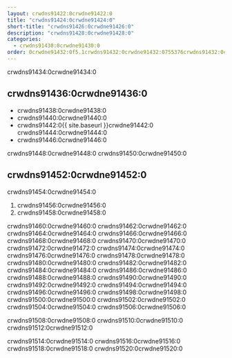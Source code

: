 ```yaml
---
layout: crwdns91422:0crwdne91422:0
title: "crwdns91424:0crwdne91424:0"
short-title: "crwdns91426:0crwdne91426:0"
description: "crwdns91428:0crwdne91428:0"
categories:
  - crwdns91430:0crwdne91430:0
order: 0crwdne91432:0f5.1crwdns91432:0crwdne91432:0755376crwdns91432:0crwdne91432:0
---
```

crwdns91434:0crwdne91434:0

## crwdns91436:0crwdne91436:0

- crwdns91438:0crwdne91438:0
- crwdns91440:0crwdne91440:0
- crwdns91442:0{{ site.baseurl }}crwdne91442:0 crwdns91444:0crwdne91444:0 
- crwdns91446:0crwdne91446:0

crwdns91448:0crwdne91448:0 crwdns91450:0crwdne91450:0

## crwdns91452:0crwdne91452:0

crwdns91454:0crwdne91454:0

1. crwdns91456:0crwdne91456:0
2. crwdns91458:0crwdne91458:0

crwdns91460:0crwdne91460:0 crwdns91462:0crwdne91462:0 crwdns91464:0crwdne91464:0 crwdns91466:0crwdne91466:0 crwdns91468:0crwdne91468:0 crwdns91470:0crwdne91470:0 crwdns91472:0crwdne91472:0 crwdns91474:0crwdne91474:0 crwdns91476:0crwdne91476:0 crwdns91478:0crwdne91478:0 crwdns91480:0crwdne91480:0 crwdns91482:0crwdne91482:0 crwdns91484:0crwdne91484:0 crwdns91486:0crwdne91486:0 crwdns91488:0crwdne91488:0 crwdns91490:0crwdne91490:0 crwdns91492:0crwdne91492:0 crwdns91494:0crwdne91494:0 crwdns91496:0crwdne91496:0 crwdns91498:0crwdne91498:0 crwdns91500:0crwdne91500:0 crwdns91502:0crwdne91502:0 crwdns91504:0crwdne91504:0 crwdns91506:0crwdne91506:0

crwdns91508:0crwdne91508:0 crwdns91510:0crwdne91510:0 crwdns91512:0crwdne91512:0

crwdns91514:0crwdne91514:0 crwdns91516:0crwdne91516:0 crwdns91518:0crwdne91518:0 crwdns91520:0crwdne91520:0